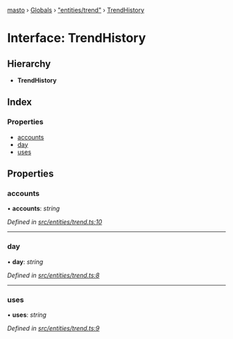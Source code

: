 [masto](../README.md) › [Globals](../globals.md) › ["entities/trend"](../modules/_entities_trend_.md) › [TrendHistory](_entities_trend_.trendhistory.md)

# Interface: TrendHistory

## Hierarchy

* **TrendHistory**

## Index

### Properties

* [accounts](_entities_trend_.trendhistory.md#accounts)
* [day](_entities_trend_.trendhistory.md#day)
* [uses](_entities_trend_.trendhistory.md#uses)

## Properties

###  accounts

• **accounts**: *string*

*Defined in [src/entities/trend.ts:10](https://github.com/neet/masto.js/blob/b9f6bdd/src/entities/trend.ts#L10)*

___

###  day

• **day**: *string*

*Defined in [src/entities/trend.ts:8](https://github.com/neet/masto.js/blob/b9f6bdd/src/entities/trend.ts#L8)*

___

###  uses

• **uses**: *string*

*Defined in [src/entities/trend.ts:9](https://github.com/neet/masto.js/blob/b9f6bdd/src/entities/trend.ts#L9)*
